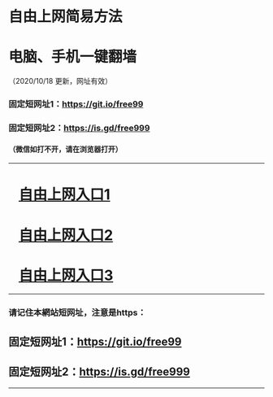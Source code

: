 # 自由上网简易方法

# 电脑、手机一键翻墙

（2020/10/18 更新，网址有效）

### 固定短网址1：https://git.io/free99

### 固定短网址2：https://is.gd/free999




#### （微信如打不开，请在浏览器打开）


***


# &nbsp;&nbsp; <a href="https://github.com/jyg66/4/wiki" target="_blank">自由上网入口1</a>

# &nbsp;&nbsp; <a href="https://github.com/begood0513/goodnews/blob/master/README.md" target="_blank">自由上网入口2</a>

# &nbsp;&nbsp; <a href="https://github.com/djerb2399/www/blob/master/README.md" target="_blank">自由上网入口3</a>



***

### 请记住本網站短网址，注意是https：

## 固定短网址1：https://git.io/free99

## 固定短网址2：https://is.gd/free999





***

<p></p>


